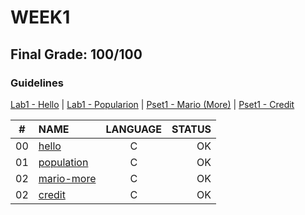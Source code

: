 # WEEK1

## Final Grade: 100/100

### Guidelines
[Lab1 - Hello](https://cs50.harvard.edu/x/2021/labs/1/hello/) | 
[Lab1 - Popularion](https://cs50.harvard.edu/x/2021/labs/1/population/) | 
[Pset1 - Mario (More)](https://cs50.harvard.edu/x/2021/psets/1/mario/more/) | 
[Pset1 - Credit](https://cs50.harvard.edu/x/2021/psets/1/credit/)

|#	|NAME	                            |LANGUAGE	|STATUS
|:-:|:--								|:-:		  |--:
|00 |[hello](./lab1/hello.c)            |C        |OK
|01 |[population](./lab1/population.c)  |C        |OK
|02 |[mario-more](./pset1/mario.c)      |C        |OK
|02 |[credit](./pset1/credit.c)      |C        |OK
